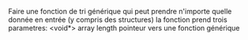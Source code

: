 Faire une fonction de tri générique qui peut prendre n'importe quelle donnée en entrée (y compris des structures)
la fonction prend trois parametres: 
    <void*> array
    <int> length
    <int> pointeur vers une fonction générique